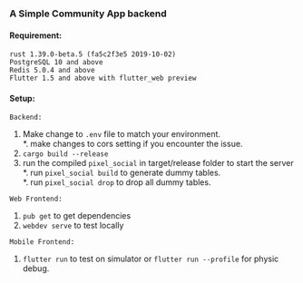 ### **A Simple Community App backend**

#### Requirement:
`rust 1.39.0-beta.5 (fa5c2f3e5 2019-10-02)`<br>
`PostgreSQL 10 and above`<br>
`Redis 5.0.4 and above`<br>
`Flutter 1.5 and above with flutter_web preview`<br>

#### Setup:
`Backend:`<br>
1. Make change to `.env` file to match your environment.<br>
*. make changes to cors setting if you encounter the issue.
2. `cargo build --release`<br>
3. run the compiled `pixel_social` in target/release folder to start the server<br>
*. run `pixel_social build` to generate dummy tables.<br>
*. run `pixel_social drop` to drop all dummy tables.
    
`Web Frontend:`<br>
1. `pub get` to get dependencies
2. `webdev serve` to test locally

`Mobile Frontend:`<br>
1. `flutter run` to test on simulator or `flutter run --profile` for physic debug.
